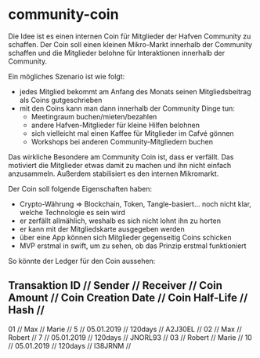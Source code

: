 # community-coin

Die Idee ist es einen internen Coin für Mitglieder der Hafven Community zu schaffen. 
Der Coin soll einen kleinen Mikro-Markt innerhalb der Community schaffen und die Mitglieder belohne für Interaktionen innerhalb der Community.

Ein mögliches Szenario ist wie folgt:
- jedes Mitglied bekommt am Anfang des Monats seinen Mitgliedsbeitrag als Coins gutgeschrieben
- mit den Coins kann man dann innerhalb der Community Dinge tun:
  - Meetingraum buchen/mieten/bezahlen
  - andere Hafven-Mitglieder für kleine Hilfen belohnen
  - sich vielleicht mal einen Kaffee für Mitglieder im Cafvé gönnen
  - Workshops bei anderen Community-Mitgliedern buchen

Das wirkliche Besondere am Community Coin ist, dass er verfällt. Das motiviert die Mitglieder etwas damit zu machen und ihn nicht einfach anzusammeln. Außerdem stabilisiert es den internen Mikromarkt.

Der Coin soll folgende Eigenschaften haben:
- Crypto-Währung => Blockchain, Token, Tangle-basiert... noch nicht klar, welche Technologie es sein wird
- er zerfällt allmählich, weshalb es sich nicht lohnt ihn zu horten
- er kann mit der Mitgliedskarte ausgegeben werden
- über eine App können sich Mitglieder gegenseitig Coins schicken
- MVP erstmal in swift, um zu sehen, ob das Prinzip erstmal funktioniert

So könnte der Ledger für den Coin aussehen:

Transaktion ID // Sender // Receiver // Coin Amount // Coin Creation Date // Coin Half-Life // Hash       //
------------------------------------------------------------------------------------------------------------
01             // Max    // Marie    //     5       // 05.01.2019         //   120days      // A2J30EL    //
02             // Max    // Robert   //     7       // 05.01.2019         //   120days      // JNORL93    //
03             // Robert // Marie    //     10      // 05.01.2019         //   120days      // I38JRNM    //
